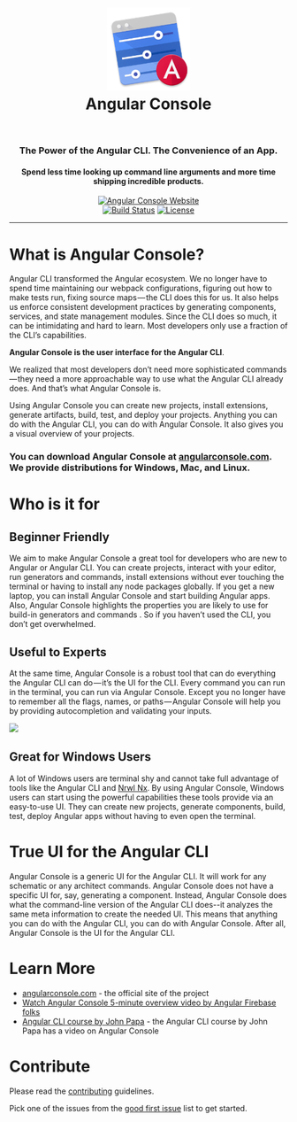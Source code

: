<h1 align="center">
	<img
		width="150"
		alt="Logo"
		src="server/assets/icons/build/icon.png">
    </br>
    <div>Angular Console</div>
    </br>
</h1>

<h3 align="center">
    The Power of the Angular CLI. The Convenience of an App.
</h3>

<h4 align="center">
    Spend less time looking up command line arguments and more time shipping incredible products.
</h4>

<p align="center">
	<a href="https://angularconsole.org/"><img
		alt="Angular Console Website"
		src="https://img.shields.io/badge/Angular-Console-blue.svg"></a>
	<br>
    <a href="https://circleci.com/gh/nrwl/angular-console/tree/master"><img
		alt="Build Status"
		src="https://circleci.com/gh/nrwl/angular-console/tree/master.svg?style=svg"></a>
    <a href="https://opensource.org/licenses/MIT"><img
		alt="License"
		src="https://img.shields.io/npm/l/@nrwl/schematics.svg"></a>
</p>

<hr>


# What is Angular Console?

Angular CLI transformed the Angular ecosystem. We no longer have to spend time maintaining our webpack configurations, figuring out how to make tests run, fixing source maps — the CLI does this for us. It also helps us enforce consistent development practices by generating components, services, and state management modules. Since the CLI does so much, it can be intimidating and hard to learn. Most developers only use a fraction of the CLI’s capabilities.

**Angular Console is the user interface for the Angular CLI**.

We realized that most developers don’t need more sophisticated commands — they need a more approachable way to use what the Angular CLI already does. And that’s what Angular Console is.

Using Angular Console you can create new projects, install extensions, generate artifacts, build, test, and deploy your projects. Anything you can do with the Angular CLI, you can do with Angular Console. It also gives you a visual overview of your projects.


### You can download Angular Console at [angularconsole.com](https://angularconsole.com/). We provide distributions for Windows, Mac, and Linux.



# Who is it for

## Beginner Friendly

We aim to make Angular Console a great tool for developers who are new to Angular or Angular CLI. You can create projects, interact with your editor, run generators and commands, install extensions without ever touching the terminal or having to install any node packages globally. If you get a new laptop, you can install Angular Console and start building Angular apps. Also, Angular Console highlights the properties you are likely to use for build-in generators and commands . So if you haven’t used the CLI, you don’t get overwhelmed.

## Useful to Experts

At the same time, Angular Console is a robust tool that can do everything the Angular CLI can do — it’s the UI for the CLI. Every command you can run in the terminal, you can run via Angular Console. Except you no longer have to remember all the flags, names, or paths — Angular Console will help you by providing autocompletion and validating your inputs.

<img src="https://cdn-images-1.medium.com/max/2000/1*sX6YNQ3SIpjpQ9u5Xgnr_Q.png">

## Great for Windows Users

A lot of Windows users are terminal shy and cannot take full advantage of tools like the Angular CLI and [Nrwl Nx](http://nrwl.io/nx). By using Angular Console, Windows users can start using the powerful capabilities these tools provide via an easy-to-use UI. They can create new projects, generate components, build, test, deploy Angular apps without having to even open the terminal.


# True UI for the Angular CLI

Angular Console is a generic UI for the Angular CLI. It will work for any schematic or any architect commands. Angular Console does not have a specific UI for, say, generating a component. Instead, Angular Console does what the command-line version of the Angular CLI does--it analyzes the same meta information to create the needed UI. This means that anything you can do with the Angular CLI, you can do with Angular Console. After all, Angular Console is the UI for the Angular CLI.


# Learn More

* [angularconsole.com](http://angularconsole.com) - the official site of the project
* [Watch Angular Console 5-minute overview video by Angular Firebase folks](https://www.youtube.com/watch?time_continue=18&v=d2K2Cp8BJx0)
* [Angular CLI course by John Papa](https://www.pluralsight.com/courses/angular-cli) - the Angular CLI course by John Papa has a video on Angular Console

# Contribute

Please read the [contributing](https://github.com/nrwl/angular-console/blob/master/CONTRIBUTING.md) guidelines.

Pick one of the issues from the [good first issue](https://github.com/nrwl/angular-console/issues?q=is%3Aopen+is%3Aissue+label%3A%22good+first+issue%22) list to get started.
